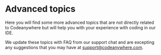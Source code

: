 # Advanced topics

Here you will find some more advanced topics that are not directly related to Codeanywhere
but will help you with your experience with coding in our IDE.

We update these topics with FAQ from our support chat and are excepting any suggestions that
you may have at <a href="mailto:support@codeanywhere.com">support@codeanywhere.com</a>.